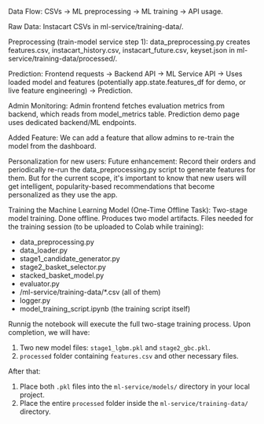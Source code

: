 Data Flow: CSVs → ML preprocessing → ML training → API usage.

Raw Data: Instacart CSVs in ml-service/training-data/.

Preprocessing (train-model service step 1): data_preprocessing.py creates features.csv, instacart_history.csv, instacart_future.csv, keyset.json in ml-service/training-data/processed/.

Prediction: Frontend requests -> Backend API -> ML Service API -> Uses loaded model and features (potentially app.state.features_df for demo, or live feature engineering) -> Prediction.

Admin Monitoring: Admin frontend fetches evaluation metrics from backend, which reads from model_metrics table. Prediction demo page uses dedicated backend/ML endpoints.

Added Feature:
We can add a feature that allow admins to re-train the model from the dashboard.

Personalization for new users:
Future enhancement: Record their orders and periodically re-run the data_preprocessing.py script to generate features for them.
But for the current scope, it's important to know that new users will get intelligent, popularity-based recommendations that become personalized as they use the app.

Training the Machine Learning Model (One-Time Offline Task):
Two-stage model training. Done offline. Produces two model artifacts.
Files needed for the training session (to be uploaded to Colab while training):
- data_preprocessing.py
- data_loader.py
- stage1_candidate_generator.py
- stage2_basket_selector.py
- stacked_basket_model.py
- evaluator.py
- /ml-service/training-data/*.csv (all of them)
- logger.py
- model_training_script.ipynb (the training script itself)

Runnig the notebook will execute the full two-stage training process.
Upon completion, we will have:
1. Two new model files: `stage1_lgbm.pkl` and `stage2_gbc.pkl`.
2. `processed` folder containing `features.csv` and other necessary files.

After that:
1. Place both `.pkl` files into the `ml-service/models/` directory in your local project.
2. Place the entire `processed` folder inside the `ml-service/training-data/` directory.
